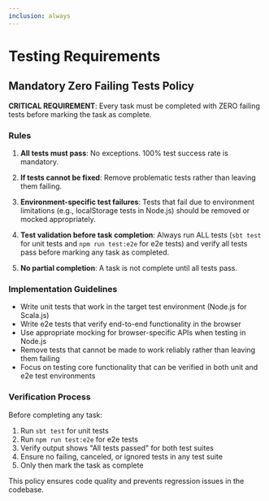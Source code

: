 ```yaml
---
inclusion: always
---
```


# Testing Requirements

## Mandatory Zero Failing Tests Policy

**CRITICAL REQUIREMENT**: Every task must be completed with ZERO failing tests before marking the task as complete.

### Rules

1. **All tests must pass**: No exceptions. 100% test success rate is mandatory.

2. **If tests cannot be fixed**: Remove problematic tests rather than leaving them failing.

3. **Environment-specific test failures**: Tests that fail due to environment limitations (e.g., localStorage tests in Node.js) should be removed or mocked appropriately.

4. **Test validation before task completion**: Always run ALL tests (`sbt test` for unit tests and `npm run test:e2e` for e2e tests) and verify all tests pass before marking any task as completed.

5. **No partial completion**: A task is not complete until all tests pass.

### Implementation Guidelines

- Write unit tests that work in the target test environment (Node.js for Scala.js)
- Write e2e tests that verify end-to-end functionality in the browser
- Use appropriate mocking for browser-specific APIs when testing in Node.js
- Remove tests that cannot be made to work reliably rather than leaving them failing
- Focus on testing core functionality that can be verified in both unit and e2e test environments

### Verification Process

Before completing any task:

1. Run `sbt test` for unit tests
2. Run `npm run test:e2e` for e2e tests
3. Verify output shows "All tests passed" for both test suites
4. Ensure no failing, canceled, or ignored tests in any test suite
5. Only then mark the task as complete

This policy ensures code quality and prevents regression issues in the codebase.